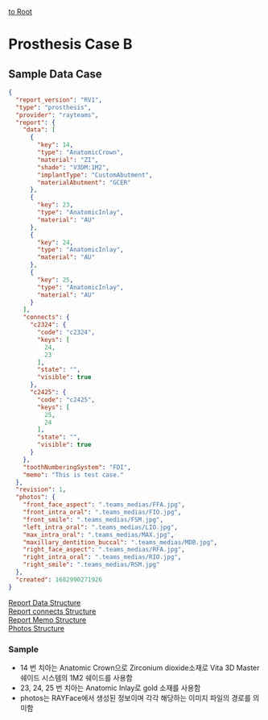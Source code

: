 [to Root](./report.md)

# Prosthesis Case B


## Sample Data Case

```JSON
{
  "report_version": "RV1",
  "type": "prosthesis",
  "provider": "rayteams",
  "report": {
    "data": [
      {
        "key": 14,
        "type": "AnatomicCrown",
        "material": "ZI",
        "shade": "V3DM:1M2",
        "implantType": "CustomAbutment",
        "materialAbutment": "GCER"
      },
      {
        "key": 23,
        "type": "AnatomicInlay",
        "material": "AU"
      },
      {
        "key": 24,
        "type": "AnatomicInlay",
        "material": "AU"
      },
      {
        "key": 25,
        "type": "AnatomicInlay",
        "material": "AU"
      }
    ],
    "connects": {
      "c2324": {
        "code": "c2324",
        "keys": [
          24,
          23
        ],
        "state": "",
        "visible": true
      },
      "c2425": {
        "code": "c2425",
        "keys": [
          25,
          24
        ],
        "state": "",
        "visible": true
      }
    },
    "toothNumberingSystem": "FDI",
    "memo": "This is test case."
  },
  "revision": 1,
  "photos": {
    "front_face_aspect": ".teams_medias/FFA.jpg",
    "front_intra_oral": ".teams_medias/FIO.jpg",
    "front_smile": ".teams_medias/FSM.jpg",
    "left_intra_oral": ".teams_medias/LIO.jpg",
    "max_intra_oral": ".teams_medias/MAX.jpg",
    "maxillary_dentition_buccal": ".teams_medias/MDB.jpg",
    "right_face_aspect": ".teams_medias/RFA.jpg",
    "right_intra_oral": ".teams_medias/RIO.jpg",
    "right_smile": ".teams_medias/RSM.jpg"
  },
  "created": 1682990271926
}
```
[Report Data Structure](./prosthesis-report-data-structure-x.md)   
[Report connects Structure](./prosthesis-report-connects-structure.md)   
[Report Memo Structure](./default-report-memo-structure.md)   
[Photos Structure](./rayface-photos-structure.md)   

### Sample
 - 14 번 치아는 Anatomic Crown으로 Zirconium dioxide소재로 Vita 3D Master 쉐이드 시스템의 1M2 쉐이드를 사용함
 - 23, 24, 25 번 치아는 Anatomic Inlay로 gold 소재를 사용함
 - photos는 RAYFace에서 생성된 정보이며 각각 해당하는 이미지 파일의 경로를 의미함